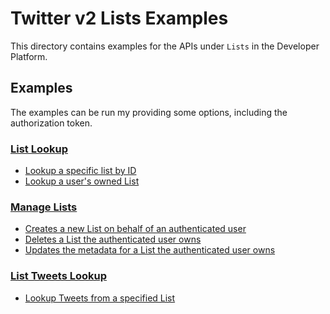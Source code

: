 # Twitter v2 Lists Examples
This directory contains examples for the APIs under `Lists` in the Developer Platform.

## Examples
The examples can be run my providing some options, including the authorization token.

### [List Lookup](https://developer.twitter.com/en/docs/twitter-api/lists/list-lookup/introduction)

* [Lookup a specific list by ID](./lookup/list-lookup/main.go)
* [Lookup a user's owned List](./lookup/user-list-lookup/main.go)

### [Manage Lists](https://developer.twitter.com/en/docs/twitter-api/lists/manage-lists/introduction)

* [Creates a new List on behalf of an authenticated user](./manage/list-create/main.go)
* [Deletes a List the authenticated user owns](./manage/list-delete/main.go)
* [Updates the metadata for a List the authenticated user owns](./manage/list-update/main.go)

### [List Tweets Lookup](https://developer.twitter.com/en/docs/twitter-api/lists/list-tweets/introduction)

* [Lookup Tweets from a specified List](./tweets-lookup/list-tweet-lookup/main.go)